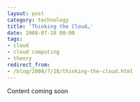 ```yaml
---
layout: post
category: technology
title: 'Thinking the Cloud…'
date: 2008-07-18 00:00
tags:
- cloud
- cloud computing
- theory
redirect_from:
- /blog/2008/7/18/thinking-the-cloud.html
---
```

Content coming soon
